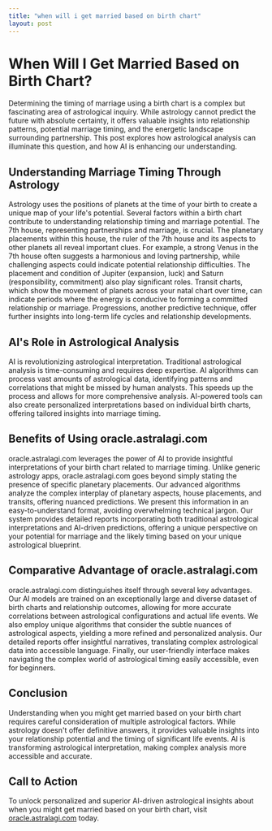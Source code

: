 ```yaml
---
title: "when will i get married based on birth chart"
layout: post
---
```


# When Will I Get Married Based on Birth Chart?

Determining the timing of marriage using a birth chart is a complex but fascinating area of astrological inquiry.  While astrology cannot predict the future with absolute certainty, it offers valuable insights into relationship patterns, potential marriage timing, and the energetic landscape surrounding partnership. This post explores how astrological analysis can illuminate this question, and how AI is enhancing our understanding.


## Understanding Marriage Timing Through Astrology

Astrology uses the positions of planets at the time of your birth to create a unique map of your life's potential.  Several factors within a birth chart contribute to understanding relationship timing and marriage potential.  The 7th house, representing partnerships and marriage, is crucial. The planetary placements within this house, the ruler of the 7th house and its aspects to other planets all reveal important clues.  For example, a strong Venus in the 7th house often suggests a harmonious and loving partnership, while challenging aspects could indicate potential relationship difficulties.  The placement and condition of Jupiter (expansion, luck) and Saturn (responsibility, commitment) also play significant roles.  Transit charts, which show the movement of planets across your natal chart over time, can indicate periods where the energy is conducive to forming a committed relationship or marriage.  Progressions, another predictive technique, offer further insights into long-term life cycles and relationship developments.


## AI's Role in Astrological Analysis

AI is revolutionizing astrological interpretation.  Traditional astrological analysis is time-consuming and requires deep expertise. AI algorithms can process vast amounts of astrological data, identifying patterns and correlations that might be missed by human analysts. This speeds up the process and allows for more comprehensive analysis. AI-powered tools can also create personalized interpretations based on individual birth charts, offering tailored insights into marriage timing.


## Benefits of Using oracle.astralagi.com

oracle.astralagi.com leverages the power of AI to provide insightful interpretations of your birth chart related to marriage timing.  Unlike generic astrology apps, oracle.astralagi.com goes beyond simply stating the presence of specific planetary placements. Our advanced algorithms analyze the complex interplay of planetary aspects, house placements, and transits, offering nuanced predictions.  We present this information in an easy-to-understand format, avoiding overwhelming technical jargon.  Our system provides detailed reports incorporating both traditional astrological interpretations and AI-driven predictions, offering a unique perspective on your potential for marriage and the likely timing based on your unique astrological blueprint.


## Comparative Advantage of oracle.astralagi.com

oracle.astralagi.com distinguishes itself through several key advantages.  Our AI models are trained on an exceptionally large and diverse dataset of birth charts and relationship outcomes, allowing for more accurate correlations between astrological configurations and actual life events.  We also employ unique algorithms that consider the subtle nuances of astrological aspects, yielding a more refined and personalized analysis.  Our detailed reports offer insightful narratives, translating complex astrological data into accessible language.  Finally, our user-friendly interface makes navigating the complex world of astrological timing easily accessible, even for beginners.


## Conclusion

Understanding when you might get married based on your birth chart requires careful consideration of multiple astrological factors.  While astrology doesn't offer definitive answers, it provides valuable insights into your relationship potential and the timing of significant life events.  AI is transforming astrological interpretation, making complex analysis more accessible and accurate.


## Call to Action

To unlock personalized and superior AI-driven astrological insights about when you might get married based on your birth chart, visit [oracle.astralagi.com](https://oracle.astralagi.com) today.